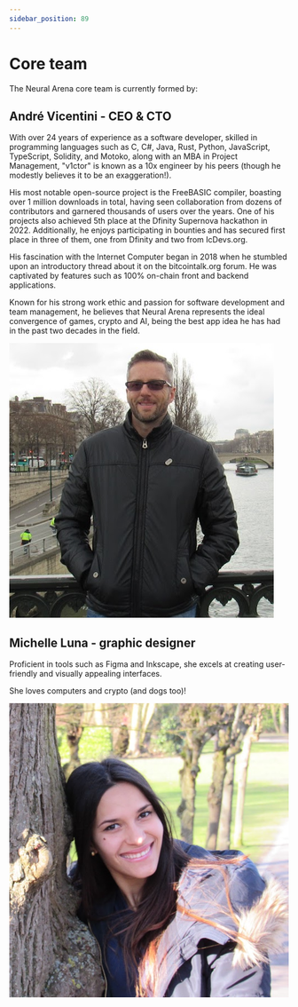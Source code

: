 ```yaml
---
sidebar_position: 89
---
```


# Core team

The Neural Arena core team is currently formed by:

## **André Vicentini** - CEO & CTO
With over 24 years of experience as a software developer, skilled in programming languages such as C, C#, Java, Rust, Python, JavaScript, TypeScript, Solidity, and Motoko, along with an MBA in Project Management, "v1ctor" is known as a 10x engineer by his peers (though he modestly believes it to be an exaggeration!).  

His most notable open-source project is the FreeBASIC compiler, boasting over 1 million downloads in total, having seen collaboration from dozens of contributors and garnered thousands of users over the years. One of his projects also achieved 5th place at the Dfinity Supernova hackathon in 2022. Additionally, he enjoys participating in bounties and has secured first place in three of them, one from Dfinity and two from IcDevs.org.

His fascination with the Internet Computer began in 2018 when he stumbled upon an introductory thread about it on the bitcointalk.org forum. He was captivated by features such as 100% on-chain front and backend applications.  

Known for his strong work ethic and passion for software development and team management, he believes that Neural Arena represents the ideal convergence of games, crypto and AI, being the best app idea he has had in the past two decades in the field.

![v1ctor](./img/victor.png)

## **Michelle Luna** - graphic designer
Proficient in tools such as Figma and Inkscape, she excels at creating user-friendly and visually appealing interfaces.  

She loves computers and crypto (and dogs too)!

![v1ctor](./img/michelle.png)
